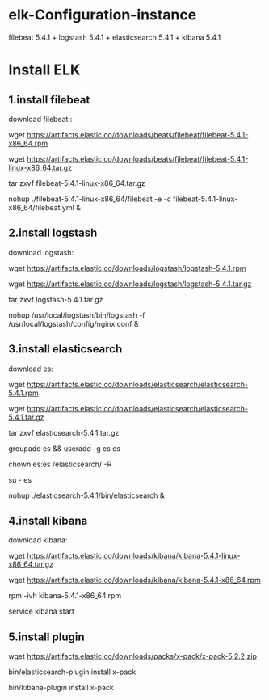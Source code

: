 # elk-Configuration-instance

 filebeat 5.4.1 + logstash 5.4.1 + elasticsearch 5.4.1 + kibana 5.4.1
 
 # Install ELK
 
 ## 1.install filebeat
 
 download filebeat :
 
 wget https://artifacts.elastic.co/downloads/beats/filebeat/filebeat-5.4.1-x86_64.rpm
 
 wget https://artifacts.elastic.co/downloads/beats/filebeat/filebeat-5.4.1-linux-x86_64.tar.gz 
 
 tar zxvf filebeat-5.4.1-linux-x86_64.tar.gz
 
 nohup ./filebeat-5.4.1-linux-x86_64/filebeat -e -c filebeat-5.4.1-linux-x86_64/filebeat.yml &
  
 ## 2.install logstash
 
 download logstash:
 
 wget https://artifacts.elastic.co/downloads/logstash/logstash-5.4.1.rpm
 
 wget https://artifacts.elastic.co/downloads/logstash/logstash-5.4.1.tar.gz
 
 tar zxvf logstash-5.4.1.tar.gz
 
 nohup /usr/local/logstash/bin/logstash -f /usr/local/logstash/config/nginx.conf &
 

 ## 3.install elasticsearch
 
 download es:
 
 wget https://artifacts.elastic.co/downloads/elasticsearch/elasticsearch-5.4.1.rpm
 
 wget https://artifacts.elastic.co/downloads/elasticsearch/elasticsearch-5.4.1.tar.gz
 
 tar zxvf elasticsearch-5.4.1.tar.gz
 
 groupadd es && useradd -g es es
 
 chown es:es /elasticsearch/ -R
 
 su - es 
 
 nohup ./elasticsearch-5.4.1/bin/elasticsearch &
 
  ## 4.install kibana
  
  download kibana:
  
  wget https://artifacts.elastic.co/downloads/kibana/kibana-5.4.1-linux-x86_64.tar.gz
  
  wget https://artifacts.elastic.co/downloads/kibana/kibana-5.4.1-x86_64.rpm
  
  rpm -ivh kibana-5.4.1-x86_64.rpm
  
  service kibana start
 
## 5.install plugin

wget https://artifacts.elastic.co/downloads/packs/x-pack/x-pack-5.2.2.zip

bin/elasticsearch-plugin install x-pack

bin/kibana-plugin install x-pack

